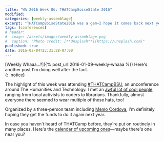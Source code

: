 ```yaml
---
title: "WA 2016 Week 06: THATCampBoiseState 2016" 
modified:
categories: [weekly-assemblage]
excerpt: "THATCampBoiseState2016 was a gem—I hope it comes back next year."
tags: [conferences]
# header:
#  image: /assets/images/weekly-assemblage.png
#  caption: "Photo credit: [**Unsplash**](https://unsplash.com)"
published: true
date: 2016-02-04T23:31:28-07:00
---
```

  
[Weekly Whaaa…?]({% post_url 2016-01-09-weekly-whaaa %}) Here's another post I'm doing well after the fact.  
{: .notice}  

The highlight of this week was attending [#THATCampBSU](http://boisestate2016.thatcamp.org/), an unconference around The Humanities and Technology. I met an [awful lot of cool people](http://boisestate2016.thatcamp.org/campers/) ranging from local activists to coders to librarians. Thankfully, almost everyone there seemed to wear multiple of those hats, too!   

Organized by a three-person team including [Memo Cordova](http://guides.boisestate.edu/prf.php?account_id=4254), I'm definitely hoping they get the funds to do it again next year.  

In case you haven't heard of THATCamp before, they're put on routinely in many places. Here's the [calendar of upcoming ones](http://thatcamp.org)—maybe there's one near you?

